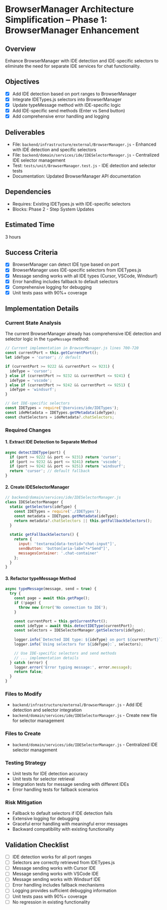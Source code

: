 # BrowserManager Architecture Simplification – Phase 1: BrowserManager Enhancement

## Overview
Enhance BrowserManager with IDE detection and IDE-specific selectors to eliminate the need for separate IDE services for chat functionality.

## Objectives
- [x] Add IDE detection based on port ranges to BrowserManager
- [x] Integrate IDETypes.js selectors into BrowserManager
- [x] Update typeMessage method with IDE-specific logic
- [x] Add IDE-specific send methods (Enter vs Send button)
- [x] Add comprehensive error handling and logging

## Deliverables
- File: `backend/infrastructure/external/BrowserManager.js` - Enhanced with IDE detection and specific selectors
- File: `backend/domain/services/ide/IDESelectorManager.js` - Centralized IDE selector management
- Test: `tests/unit/BrowserManager.test.js` - IDE detection and selector tests
- Documentation: Updated BrowserManager API documentation

## Dependencies
- Requires: Existing IDETypes.js with IDE-specific selectors
- Blocks: Phase 2 - Step System Updates

## Estimated Time
3 hours

## Success Criteria
- [x] BrowserManager can detect IDE type based on port
- [x] BrowserManager uses IDE-specific selectors from IDETypes.js
- [x] Message sending works with all IDE types (Cursor, VSCode, Windsurf)
- [x] Error handling includes fallback to default selectors
- [x] Comprehensive logging for debugging
- [x] Unit tests pass with 90%+ coverage

## Implementation Details

### Current State Analysis
The current BrowserManager already has comprehensive IDE detection and selector logic in the `typeMessage` method:
```javascript
// Current implementation in BrowserManager.js lines 700-720
const currentPort = this.getCurrentPort();
let ideType = 'cursor'; // default

if (currentPort >= 9222 && currentPort <= 9231) {
  ideType = 'cursor';
} else if (currentPort >= 9232 && currentPort <= 9241) {
  ideType = 'vscode';
} else if (currentPort >= 9242 && currentPort <= 9251) {
  ideType = 'windsurf';
}

// Get IDE-specific selectors
const IDETypes = require('@services/ide/IDETypes');
const ideMetadata = IDETypes.getMetadata(ideType);
const chatSelectors = ideMetadata?.chatSelectors;
```

### Required Changes

#### 1. Extract IDE Detection to Separate Method
```javascript
async detectIDEType(port) {
  if (port >= 9222 && port <= 9231) return 'cursor';
  if (port >= 9232 && port <= 9241) return 'vscode';
  if (port >= 9242 && port <= 9251) return 'windsurf';
  return 'cursor'; // default fallback
}
```

#### 2. Create IDESelectorManager
```javascript
// backend/domain/services/ide/IDESelectorManager.js
class IDESelectorManager {
  static getSelectors(ideType) {
    const IDETypes = require('./IDETypes');
    const metadata = IDETypes.getMetadata(ideType);
    return metadata?.chatSelectors || this.getFallbackSelectors();
  }
  
  static getFallbackSelectors() {
    return {
      input: 'textarea[data-testid="chat-input"]',
      sendButton: 'button[aria-label*="Send"]',
      messagesContainer: '.chat-container'
    };
  }
}
```

#### 3. Refactor typeMessage Method
```javascript
async typeMessage(message, send = true) {
  try {
    const page = await this.getPage();
    if (!page) {
      throw new Error('No connection to IDE');
    }

    const currentPort = this.getCurrentPort();
    const ideType = await this.detectIDEType(currentPort);
    const selectors = IDESelectorManager.getSelectors(ideType);
    
    logger.info(`Detected IDE type: ${ideType} on port ${currentPort}`);
    logger.info(`Using selectors for ${ideType}:`, selectors);

    // Use IDE-specific selectors and send methods
    // ... implementation details
  } catch (error) {
    logger.error('Error typing message:', error.message);
    return false;
  }
}
```

### Files to Modify
- `backend/infrastructure/external/BrowserManager.js` - Add IDE detection and selector integration
- `backend/domain/services/ide/IDESelectorManager.js` - Create new file for selector management

### Files to Create
- `backend/domain/services/ide/IDESelectorManager.js` - Centralized IDE selector management

### Testing Strategy
- Unit tests for IDE detection accuracy
- Unit tests for selector retrieval
- Integration tests for message sending with different IDEs
- Error handling tests for fallback scenarios

### Risk Mitigation
- Fallback to default selectors if IDE detection fails
- Extensive logging for debugging
- Graceful error handling with meaningful error messages
- Backward compatibility with existing functionality

## Validation Checklist
- [ ] IDE detection works for all port ranges
- [ ] Selectors are correctly retrieved from IDETypes.js
- [ ] Message sending works with Cursor IDE
- [ ] Message sending works with VSCode IDE
- [ ] Message sending works with Windsurf IDE
- [ ] Error handling includes fallback mechanisms
- [ ] Logging provides sufficient debugging information
- [ ] Unit tests pass with 90%+ coverage
- [ ] No regression in existing functionality 